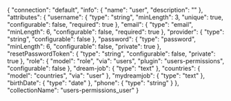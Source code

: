{
  "connection": "default",
  "info": {
    "name": "user",
    "description": ""
  },
  "attributes": {
    "username": {
      "type": "string",
      "minLength": 3,
      "unique": true,
      "configurable": false,
      "required": true
    },
    "email": {
      "type": "email",
      "minLength": 6,
      "configurable": false,
      "required": true
    },
    "provider": {
      "type": "string",
      "configurable": false
    },
    "password": {
      "type": "password",
      "minLength": 6,
      "configurable": false,
      "private": true
    },
    "resetPasswordToken": {
      "type": "string",
      "configurable": false,
      "private": true
    },
    "role": {
      "model": "role",
      "via": "users",
      "plugin": "users-permissions",
      "configurable": false
    },
    "dream-job": {
      "type": "text"
    },
    "countries": {
      "model": "countries",
      "via": "user"
    },
    "mydreamjob": {
      "type": "text"
    },
    "birthDate": {
      "type": "date"
    },
    "phone": {
      "type": "string"
    }
  },
  "collectionName": "users-permissions_user"
}